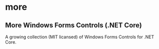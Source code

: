 # more

## More Windows Forms Controls (.NET Core)

A growing collection (MIT licansed) of Windows Forms Controls for .NET Core.
